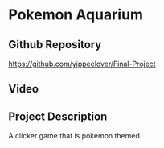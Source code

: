 # Pokemon Aquarium
## Github Repository
https://github.com/yippeelover/Final-Project

## Video


## Project Description
A clicker game that is pokemon themed.